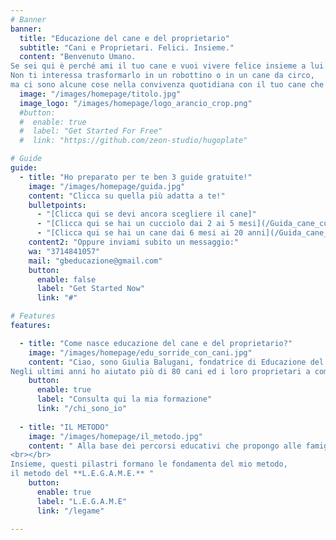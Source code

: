 ```yaml
---
# Banner
banner:
  title: "Educazione del cane e del proprietario"
  subtitle: "Cani e Proprietari. Felici. Insieme."
  content: "Benvenuto Umano. 
Se sei qui è perché ami il tuo cane e vuoi vivere felice insieme a lui.
Non ti interessa trasformarlo in un robottino o in un cane da circo, 
ma ci sono alcune cose nella convivenza quotidiana con il tuo cane che non ti fanno stare tranquillo."
  image: "/images/homepage/titolo.jpg"
  image_logo: "/images/homepage/logo_arancio_crop.png"
  #button:
  #  enable: true
  #  label: "Get Started For Free"
  #  link: "https://github.com/zeon-studio/hugoplate"

# Guide
guide:
  - title: "Ho preparato per te ben 3 guide gratuite!"
    image: "/images/homepage/guida.jpg"
    content: "Clicca su quella più adatta a te!"
    bulletpoints:
      - "[Clicca qui se devi ancora scegliere il cane]"
      - "[Clicca qui se hai un cucciolo dai 2 ai 5 mesi](/Guida_cane_cucciolo.pdf)"
      - "[Clicca qui se hai un cane dai 6 mesi ai 20 anni](/Guida_cane_adulto.pdf)"
    content2: "Oppure inviami subito un messaggio:"
    wa: "3714841057"
    mail: "gbeducazione@gmail.com"
    button:
      enable: false
      label: "Get Started Now"
      link: "#"

# Features
features:

  - title: "Come nasce educazione del cane e del proprietario?"
    image: "/images/homepage/edu_sorride_con_cani.jpg"
    content: "Ciao, sono Giulia Balugani, fondatrice di Educazione del Cane e del Proprietario e mi occupo di cinofilia dal 2016.
Negli ultimi anni ho aiutato più di 80 cani ed i loro proprietari a comunicare nella maniera corretta migliorando la loro relazione. "
    button:
      enable: true
      label: "Consulta qui la mia formazione"
      link: "/chi_sono_io"
  
  - title: "IL METODO"
    image: "/images/homepage/il_metodo.jpg"
    content: " Alla base dei percorsi educativi che propongo alle famiglie che scelgono di affidarsi ad Educazione del Cane e del proprietario ci sono **6 pilastri fondamentali.**
<br></br>
Insieme, questi pilastri formano le fondamenta del mio metodo,
il metodo del **L.E.G.A.M.E.** "
    button:
      enable: true
      label: "L.E.G.A.M.E"
      link: "/legame"

---
```

